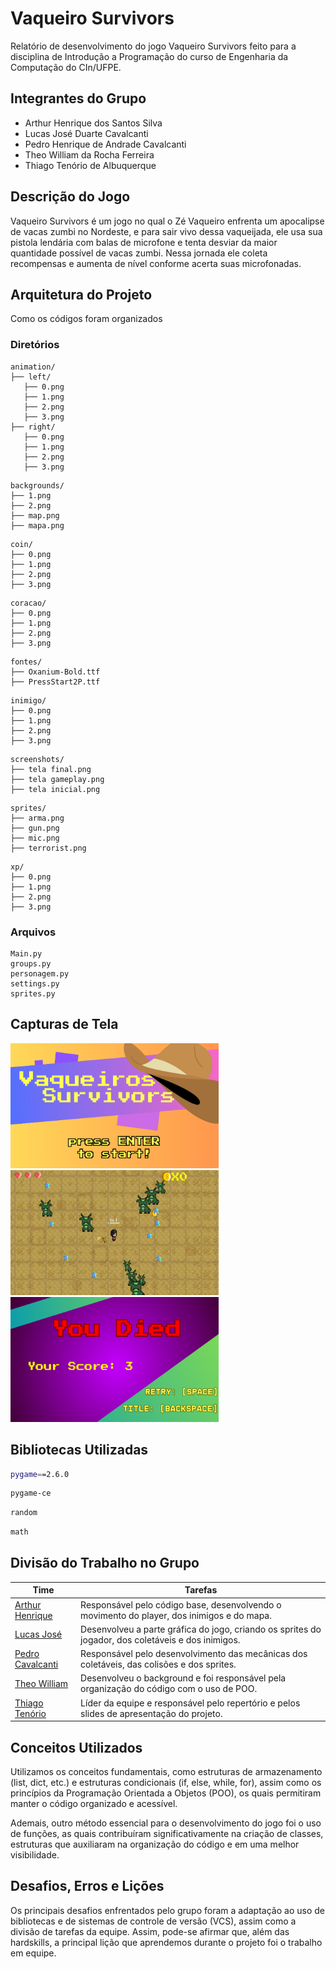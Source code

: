 # Vaqueiro Survivors

Relatório de desenvolvimento do jogo Vaqueiro Survivors feito para a disciplina de Introdução a Programação do curso de Engenharia da Computação do CIn/UFPE.

## Integrantes do Grupo

- Arthur Henrique dos Santos Silva
- Lucas José Duarte Cavalcanti
- Pedro Henrique de Andrade Cavalcanti
- Theo William da Rocha Ferreira
- Thiago Tenório de Albuquerque

## Descrição do Jogo

Vaqueiro Survivors é um jogo no qual o Zé Vaqueiro enfrenta um apocalipse de vacas zumbi no Nordeste, e para sair vivo dessa vaqueijada, ele usa sua pistola lendária com balas de microfone e tenta desviar da maior quantidade possível de vacas zumbi. Nessa jornada ele coleta recompensas e aumenta de nível conforme acerta suas microfonadas.

## Arquitetura do Projeto

 Como os códigos foram organizados

### Diretórios

```text
animation/
├── left/
   ├── 0.png
   ├── 1.png
   ├── 2.png
   ├── 3.png
├── right/
   ├── 0.png
   ├── 1.png
   ├── 2.png
   ├── 3.png
```

```text
backgrounds/
├── 1.png
├── 2.png
├── map.png
├── mapa.png
```

```text
coin/
├── 0.png
├── 1.png
├── 2.png
├── 3.png
```

```text
coracao/
├── 0.png
├── 1.png
├── 2.png
├── 3.png
```

```text
fontes/
├── Oxanium-Bold.ttf
├── PressStart2P.ttf
```

```text
inimigo/
├── 0.png
├── 1.png
├── 2.png
├── 3.png
```

```text
screenshots/
├── tela final.png
├── tela gameplay.png
├── tela inicial.png
```

```text
sprites/
├── arma.png
├── gun.png
├── mic.png
├── terrorist.png
```

```text
xp/
├── 0.png
├── 1.png
├── 2.png
├── 3.png
```

### Arquivos

```text
Main.py
groups.py
personagem.py
settings.py
sprites.py
```

## Capturas de Tela

<img src="./screenshots/tela inicial.png" width=333 height=200> <img src="./screenshots/tela gameplay.png" width=333 height=200> <img src="./screenshots/tela final.png" width=333 height=200>

## Bibliotecas Utilizadas

```bash
pygame==2.6.0
```
```bash
pygame-ce
```
```bash
random
```
```bash
math
```

## Divisão do Trabalho no Grupo

| Time                                                  | Tarefas                                                                                                |
| ----------------------------------------------------- | --------------------------------------------------------------------------------------                 |
| [Arthur Henrique](https://github.com/Alpalone/)       | Responsável pelo código base, desenvolvendo o movimento do player, dos inimigos e do mapa.             |
| [Lucas José](https://github.com/lucascavalcanti/)     | Desenvolveu a parte gráfica do jogo, criando os sprites do jogador, dos coletáveis e dos inimigos.     |
| [Pedro Cavalcanti](https://github.com/Cavuca5529/)    | Responsável pelo desenvolvimento das mecânicas dos coletáveis, das colisões e dos sprites.             |
| [Theo William](https://github.com//)                  | Desenvolveu o background e foi responsável pela organização do código com o uso de POO.                |
| [Thiago Tenório](https://github.com/Tenorio05/)       | Líder da equipe e responsável pelo repertório e pelos slides de apresentação do projeto.               |

## Conceitos Utilizados

Utilizamos os conceitos fundamentais, como estruturas de armazenamento (list, dict, etc.) e estruturas condicionais (if, else, while, for), assim como os princípios da Programação Orientada a Objetos (POO), os quais permitiram manter o código organizado e acessível.

Ademais, outro método essencial para o desenvolvimento do jogo foi o uso de funções, as quais contribuíram significativamente na criação de classes, estruturas que auxiliaram na organização do código e em uma melhor visibilidade.

## Desafios, Erros e Lições

Os principais desafios enfrentados pelo grupo foram a adaptação ao uso de bibliotecas e de sistemas de controle de versão (VCS), assim como a divisão de tarefas da equipe. Assim, pode-se afirmar que, além das hardskills, a principal lição que aprendemos durante o projeto foi o trabalho em equipe.
